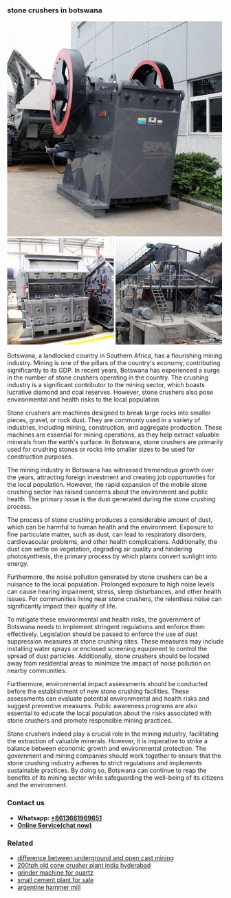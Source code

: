 <h3>stone crushers in botswana</h3><img src='1702950569.jpg' alt=''><p>Botswana, a landlocked country in Southern Africa, has a flourishing mining industry. Mining is one of the pillars of the country's economy, contributing significantly to its GDP. In recent years, Botswana has experienced a surge in the number of stone crushers operating in the country. The crushing industry is a significant contributor to the mining sector, which boasts lucrative diamond and coal reserves. However, stone crushers also pose environmental and health risks to the local population. </p><p>Stone crushers are machines designed to break large rocks into smaller pieces, gravel, or rock dust. They are commonly used in a variety of industries, including mining, construction, and aggregate production. These machines are essential for mining operations, as they help extract valuable minerals from the earth's surface. In Botswana, stone crushers are primarily used for crushing stones or rocks into smaller sizes to be used for construction purposes.</p><p>The mining industry in Botswana has witnessed tremendous growth over the years, attracting foreign investment and creating job opportunities for the local population. However, the rapid expansion of the mobile stone crushing sector has raised concerns about the environment and public health. The primary issue is the dust generated during the stone crushing process.</p><p>The process of stone crushing produces a considerable amount of dust, which can be harmful to human health and the environment. Exposure to fine particulate matter, such as dust, can lead to respiratory disorders, cardiovascular problems, and other health complications. Additionally, the dust can settle on vegetation, degrading air quality and hindering photosynthesis, the primary process by which plants convert sunlight into energy.</p><p>Furthermore, the noise pollution generated by stone crushers can be a nuisance to the local population. Prolonged exposure to high noise levels can cause hearing impairment, stress, sleep disturbances, and other health issues. For communities living near stone crushers, the relentless noise can significantly impact their quality of life.</p><p>To mitigate these environmental and health risks, the government of Botswana needs to implement stringent regulations and enforce them effectively. Legislation should be passed to enforce the use of dust suppression measures at stone crushing sites. These measures may include installing water sprays or enclosed screening equipment to control the spread of dust particles. Additionally, stone crushers should be located away from residential areas to minimize the impact of noise pollution on nearby communities.</p><p>Furthermore, environmental impact assessments should be conducted before the establishment of new stone crushing facilities. These assessments can evaluate potential environmental and health risks and suggest preventive measures. Public awareness programs are also essential to educate the local population about the risks associated with stone crushers and promote responsible mining practices.</p><p>Stone crushers indeed play a crucial role in the mining industry, facilitating the extraction of valuable minerals. However, it is imperative to strike a balance between economic growth and environmental protection. The government and mining companies should work together to ensure that the stone crushing industry adheres to strict regulations and implements sustainable practices. By doing so, Botswana can continue to reap the benefits of its mining sector while safeguarding the well-being of its citizens and the environment.</p><h3>Contact us</h3><ul><li><strong>Whatsapp:&nbsp;<a href="https://wa.me/8613661969651">+8613661969651</a></strong></li><li><a href="https://swt.shibang-china.com/?git&amp;zhl&amp;stone crushers in botswana"><strong>Online Service(chat now)</strong></a></li></ul><h3>Related</h3><ul><li><a href='difference between underground and open cast mining.md'>difference between underground and open cast mining</a></li><li><a href='200tph old cone crusher plant india hyderabad.md'>200tph old cone crusher plant india hyderabad</a></li><li><a href='grinder machine for quartz.md'>grinder machine for quartz</a></li><li><a href='small cement plant for sale.md'>small cement plant for sale</a></li><li><a href='argentine hammer mill.md'>argentine hammer mill</a></li></ul>